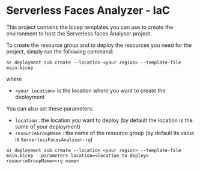 # Serverless Faces Analyzer - IaC

This project contains the bicep templates you can use to create the environment to host the Serverless faces Analyser project.

To create the resource group and to deploy the resources you need for the project, simply run the following command:

```
az deployment sub create --location <your region> --template-file main.bicep
```

where 
- `<your location>` is the location where you want to create the deployment


You can also set these parameters:

- `location` : the location you want to deploy (by default the location is the same of your deployment)
- `resourceGroupName` : the name of the resource group (by default its value is `ServerlessFacesAnalyzer-rg`)

```
az deployment sub create --location <your region> --template-file main.bicep --parameters location=<location to deploy> resourceGroupName=<rg name>
```